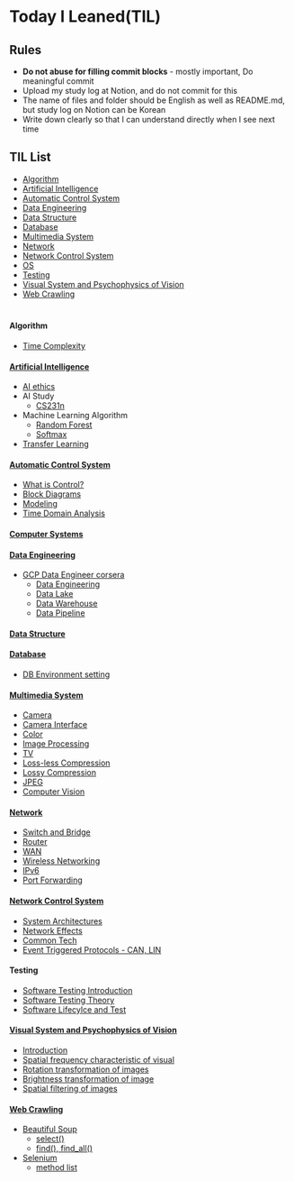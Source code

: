 # Today I Leaned(TIL)

## Rules
* **Do not abuse for filling commit blocks** - mostly important, Do meaningful commit
* Upload my study log at Notion, and do not commit for this
* The name of files and folder should be English as well as README.md, but study log on Notion can be Korean
* Write down clearly so that I can understand directly when I see next time


## TIL List
* [Algorithm](https://github.com/CasselKim/TIL/blob/master/README.md#algorithm)
* [Artificial Intelligence](https://github.com/CasselKim/TIL/blob/master/README.md#artificial-intelligence)
* [Automatic Control System](https://github.com/CasselKim/TIL/blob/master/README.md#automatic-control-system)
* [Data Engineering](https://github.com/CasselKim/TIL/blob/master/README.md#data-engineering)  
* [Data Structure](https://github.com/CasselKim/TIL/blob/master/README.md#data-structure)
* [Database](https://github.com/CasselKim/TIL/blob/master/README.md#database)  
* [Multimedia System](https://github.com/CasselKim/TIL/blob/master/README.md#multimedia-system)  
* [Network](https://github.com/CasselKim/TIL/blob/master/README.md#network)
* [Network Control System](https://github.com/CasselKim/TIL/blob/master/README.md#network-control-system)
* [OS](https://casselkim.notion.site/e63caec09713421692ae31e934b8d8ad)
* [Testing](https://github.com/CasselKim/TIL/blob/master/README.md#testing)
* [Visual System and Psychophysics of Vision](https://github.com/CasselKim/TIL/blob/master/README.md#visual-system-and-psychophysics-of-vision)
* [Web Crawling](https://github.com/CasselKim/TIL/blob/master/README.md#web-crawling)  
　  

#### Algorithm
* [Time Complexity](https://blex.me/@baealex/%ED%8C%8C%EC%9D%B4%EC%8D%AC-%EC%9E%90%EB%A3%8C%ED%98%95%EB%B3%84-%EC%97%B0%EC%82%B0%EC%9E%90%EC%9D%98-%EB%B3%B5%EC%9E%A1%EB%8F%84)  
    
#### [Artificial Intelligence](./NN)  

* [AI ethics](https://github.com/CasselKim/UsefulArticles#ai-ethics)  
* AI Study  
  * [CS231n](https://www.notion.so/casselkim/CS231n-6028b4b80bd44945bf2f5cd1547d7c99)  
* Machine Learning Algorithm  
  * [Random Forest](NN/H.AI/RandomForest.pptx)  
  * [Softmax](NN/H.AI/Softmax.pptx)  
* [Transfer Learning](https://www.notion.so/casselkim/72c702d703d345f488f66d6e7d5c0a4d)

    
#### [Automatic Control System](https://www.notion.so/casselkim/636dcab144cd4e9692bf3647a84e6deb)
* [What is Control?](https://www.notion.so/casselkim/What-is-Control-a8b30e5794de4830a80cd7905e8ed458)  
* [Block Diagrams](https://www.notion.so/casselkim/Block-Diagrams-Laplace-Transform-ddcfcafd2f63447398d8debaeb8c92a3) 
* [Modeling](https://www.notion.so/casselkim/Modeling-2943fec3b5bd4a4ea56f9d7e20eee4b4)  
* [Time Domain Analysis](https://www.notion.so/casselkim/Time-Domain-Analysis-94ff498f830e48e882c3eece38b7464b)  

#### [Computer Systems](https://www.notion.so/casselkim/8127f05d953b439ca5c032b1941bcbe1)
    
#### [Data Engineering](https://www.notion.so/casselkim/GCP-d1f7cc64d9ac40fd8426763f6deaca5d)  
* [GCP Data Engineer corsera](https://casselkim.notion.site/Google-Cloud-Big-Data-and-Machine-Learning-Fundamentals-d1f7cc64d9ac40fd8426763f6deaca5d)  
  * [Data Engineering](https://www.notion.so/casselkim/Modernizing-Data-Lakes-and-Data-Warehouses-with-GCP-39132000892b49a99631f3045114f52d#cc34dec12d2c4fe398611158193f7da7)
  * [Data Lake](https://www.notion.so/casselkim/Modernizing-Data-Lakes-and-Data-Warehouses-with-GCP-39132000892b49a99631f3045114f52d#53c6a2cc3b42427a9f99f7eaa225e89c)
  * [Data Warehouse](https://www.notion.so/casselkim/Modernizing-Data-Lakes-and-Data-Warehouses-with-GCP-39132000892b49a99631f3045114f52d#f50c5f3139d2417aae1fb266b148f84b)  
  * [Data Pipeline](https://casselkim.notion.site/Building-Batch-Data-Pipelines-on-GCP-b201c8641624469ebd635e5e6990606d)
    
#### [Data Structure](https://github.com/CasselKim/TIL/tree/master/DataStructure)  

#### [Database]()  
* [DB Environment setting]()  

    
#### [Multimedia System](https://www.notion.so/casselkim/5d6fce79ed40433ea37f1cbd5e0b5509)
* [Camera](https://www.notion.so/casselkim/Camera-709e448cb95b476991130f5b230d5e63)
* [Camera Interface](https://www.notion.so/casselkim/Camera-Interface-3f5b78dafaca4760b15cb00a4768c2af)
* [Color](https://www.notion.so/casselkim/Color-b9d0765d07c445d58349c6dc00dbdb0b)
* [Image Processing](https://www.notion.so/casselkim/Image-Processing-ccc27ff32e4d48e9b985626fd480098d)  
* [TV](https://www.notion.so/casselkim/TV-5d00597832104804a747ca79eaca6865)
* [Loss-less Compression](https://www.notion.so/casselkim/Loss-less-Compression-68ff712a0f704a839e3754c29b8a4f8b)  
* [Lossy Compression](https://www.notion.so/casselkim/Lossy-Compression-0d460f7f5d1347ff8f2654b3e094deea)
* [JPEG](https://www.notion.so/casselkim/JPEG-9062ad343ad74450867124a63a478ca0)
* [Computer Vision](https://www.notion.so/casselkim/Computer-Vision-f0bbf727244b44148fd69f4d532101f4)
     
#### [Network](https://casselkim.notion.site/Cisco-c35632790a7b42a098234fa3aaca06ad)
 * [Switch and Bridge](https://www.notion.so/casselkim/Cisco-c35632790a7b42a098234fa3aaca06ad#15ea0a3536d64ac59cb4564afde2d05a)
 * [Router](https://www.notion.so/casselkim/Cisco-c35632790a7b42a098234fa3aaca06ad#1df8ad229aff48c7bb870f711566d506)
 * [WAN](https://www.notion.so/casselkim/Cisco-c35632790a7b42a098234fa3aaca06ad#00cc8b4b47ea426ab708870c3615984a)
 * [Wireless Networking](https://www.notion.so/casselkim/Cisco-c35632790a7b42a098234fa3aaca06ad#b4d251be382c42279e28e3d7e6c7f90b)
 * [IPv6](https://www.notion.so/casselkim/Cisco-c35632790a7b42a098234fa3aaca06ad#c40dde232533442295cc417fccc639b6)
 * [Port Forwarding](https://www.notion.so/casselkim/Cisco-c35632790a7b42a098234fa3aaca06ad#b6bde5b1a2c8482a8425cff02dbf0c28)
    
#### [Network Control System](https://www.notion.so/casselkim/50d5076127304976a3b37898445c2a48)
 * [System Architectures](https://www.notion.so/casselkim/System-Architectures-48b6dac8a2674e63ae0dc07aa907d3c9)
 * [Network Effects](https://www.notion.so/casselkim/Network-Effects-f5c2f22b1eab4055895ddc57d5ff1ba7)
 * [Common Tech](https://www.notion.so/casselkim/Common-Tech-2394b19f969049549e02a26d56a86f25)
 * [Event Triggered Protocols - CAN, LIN](https://www.notion.so/casselkim/Event-Triggered-Protocols-CAN-LIN-438c96ab91fd44e8872934fbb7e80801)

#### Testing
 * [Software Testing Introduction](https://casselkim.notion.site/a27a940ef623469e902d03978c2fe904)
 * [Software Testing Theory](https://casselkim.notion.site/432ea79617c14ee6afce346c0eb19e49)
 * [Software Lifecylce and Test](https://casselkim.notion.site/15d1aa4369f74b52b332a49519da5b2b)
    
#### [Visual System and Psychophysics of Vision](https://www.notion.so/casselkim/43d8025920864c5e9f9a2b375cc9e4fb)  
 * [Introduction](https://www.notion.so/casselkim/Visual-System-and-Psychophysics-of-Vision-bfab8be5a1b945358bfdea33076684e1)
 * [Spatial frequency characteristic of visual](https://www.notion.so/casselkim/Spatial-frequency-characteristic-of-visual-70e2066e4387467eac9003053dab519c)
 * [Rotation transformation of images](https://www.notion.so/casselkim/Rotation-transformation-of-images-1d12d6db338d476399a2e32c090b09d4)
 * [Brightness transformation of image](https://www.notion.so/casselkim/Brightness-transformation-of-image-9de3fe4e83ab470580dd949ca77cf14e)
 * [Spatial filtering of images](https://www.notion.so/casselkim/Spatial-filtering-of-images-d56a163e34ad401f82be0f2cb0be177c)  
    
#### [Web Crawling](https://www.notion.so/casselkim/Web-Crawling-23f2f76b83b9459298a9819d679dda81)  

* [Beautiful Soup](https://www.notion.so/casselkim/BeautifulSoup-be1cde265951473282384baebecf6069)  
  * [select()](https://www.notion.so/casselkim/select-8715c962061b48ed977be26bac44643d)  
  * [find(), find_all()](https://www.notion.so/casselkim/find-find_all-e998f04a42f8414e9b4007bbbdf977a0)  
* [Selenium](https://www.notion.so/casselkim/Selenium-0c5b61217a07451e83ad495bf69c2b2e)  
  * [method list](https://www.notion.so/casselkim/Selenium-0c5b61217a07451e83ad495bf69c2b2e#e239ba630cb944cc9a7fef8aadb0714b)  
